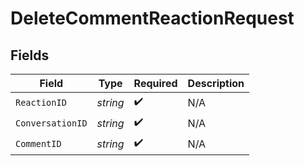 # DeleteCommentReactionRequest


## Fields

| Field              | Type               | Required           | Description        |
| ------------------ | ------------------ | ------------------ | ------------------ |
| `ReactionID`       | *string*           | :heavy_check_mark: | N/A                |
| `ConversationID`   | *string*           | :heavy_check_mark: | N/A                |
| `CommentID`        | *string*           | :heavy_check_mark: | N/A                |